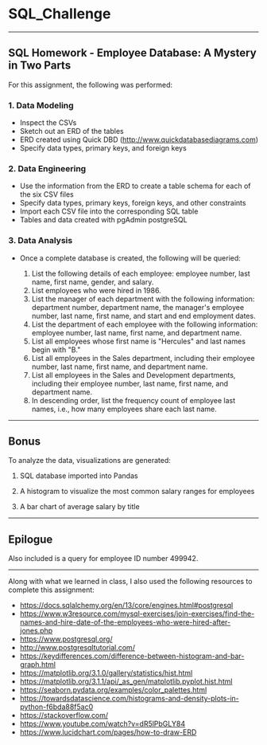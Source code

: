 # SQL_Challenge

-----------------------------------------

## SQL Homework - Employee Database: A Mystery in Two Parts

For this assignment, the following was performed:

### 1. Data Modeling

- Inspect the CSVs
- Sketch out an ERD of the tables
- ERD created using Quick DBD (http://www.quickdatabasediagrams.com)
- Specify data types, primary keys, and foreign keys 

### 2. Data Engineering

- Use the information from the ERD to create a table schema for each of the six CSV files
- Specify data types, primary keys, foreign keys, and other constraints
- Import each CSV file into the corresponding SQL table
- Tables and data created with pgAdmin postgreSQL

### 3. Data Analysis

- Once a complete database is created, the following will be queried:

    1. List the following details of each employee: employee number, last name, first name, gender, and salary.
    2. List employees who were hired in 1986.
    3. List the manager of each department with the following information: department number, department name, the manager's employee number, last name, first name, and start and end employment dates.
    4. List the department of each employee with the following information: employee number, last name, first name, and department name.
    5. List all employees whose first name is "Hercules" and last names begin with "B."
    6. List all employees in the Sales department, including their employee number, last name, first name, and department name.
    7. List all employees in the Sales and Development departments, including their employee number, last name, first name, and department name.
    8. In descending order, list the frequency count of employee last names, i.e., how many employees share each last name.

-----------------------------------------

## Bonus

To analyze the data, visualizations are generated:

1. SQL database imported into Pandas

2. A histogram to visualize the most common salary ranges for employees

3. A bar chart of average salary by title

-----------------------------------------

## Epilogue

Also included is a query for employee ID number 499942.



-----------------------------------------------------



Along with what we learned in class, I also used the following resources to complete this assignment:



- https://docs.sqlalchemy.org/en/13/core/engines.html#postgresql
- https://www.w3resource.com/mysql-exercises/join-exercises/find-the-names-and-hire-date-of-the-employees-who-were-hired-after-jones.php
- https://www.postgresql.org/
- http://www.postgresqltutorial.com/
- https://keydifferences.com/difference-between-histogram-and-bar-graph.html
- https://matplotlib.org/3.1.0/gallery/statistics/hist.html
- https://matplotlib.org/3.1.1/api/_as_gen/matplotlib.pyplot.hist.html
- https://seaborn.pydata.org/examples/color_palettes.html
- https://towardsdatascience.com/histograms-and-density-plots-in-python-f6bda88f5ac0
- https://stackoverflow.com/
- https://www.youtube.com/watch?v=dR5lPbGLY84
- https://www.lucidchart.com/pages/how-to-draw-ERD
